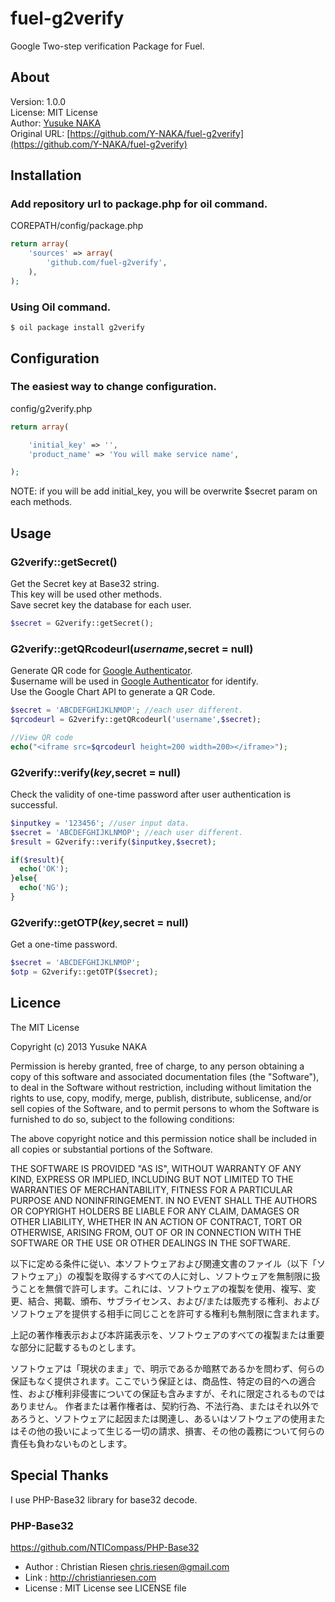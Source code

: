 fuel-g2verify
=============

Google Two-step verification Package for Fuel.

## About

Version: 1.0.0  
License: MIT License  
Author: [Yusuke NAKA](http://www.think-sv.net/blog/)  
Original URL: [https://github.com/Y-NAKA/fuel-g2verify](https://github.com/Y-NAKA/fuel-g2verify)  

## Installation

### Add repository url to package.php for oil command.

COREPATH/config/package.php
```php
return array(
    'sources' => array(
        'github.com/fuel-g2verify',
    ),
);
```

### Using Oil command.

	$ oil package install g2verify

## Configuration

### The easiest way to change configuration.

config/g2verify.php
```php
return array(

    'initial_key' => '',
    'product_name' => 'You will make service name',

);
```
NOTE: if you will be add initial_key, you will be overwrite $secret param on each methods.

## Usage

### G2verify::getSecret()

Get the Secret key at Base32 string.  
This key will be used other methods.  
Save secret key the database for each user.  

```php
$secret = G2verify::getSecret();
```

### G2verify::getQRcodeurl($username,$secret = null)

Generate QR code for [Google Authenticator](https://play.google.com/store/apps/details?id=com.google.android.apps.authenticator2).  
$username will be used in [Google Authenticator](https://play.google.com/store/apps/details?id=com.google.android.apps.authenticator2) for identify.  
Use the Google Chart API to generate a QR Code.  

```php
$secret = 'ABCDEFGHIJKLNMOP'; //each user different.
$qrcodeurl = G2verify::getQRcodeurl('username',$secret);

//View QR code
echo("<iframe src=$qrcodeurl height=200 width=200></iframe>");
```

### G2verify::verify($key,$secret = null)

Check the validity of one-time password after user authentication is successful.

```php
$inputkey = '123456'; //user input data.
$secret = 'ABCDEFGHIJKLNMOP'; //each user different.
$result = G2verify::verify($inputkey,$secret);

if($result){
  echo('OK');
}else{
  echo('NG');
}
```

### G2verify::getOTP($key,$secret = null)

Get a one-time password.

```php
$secret = 'ABCDEFGHIJKLNMOP';
$otp = G2verify::getOTP($secret);
```

## Licence

The MIT License

Copyright (c) 2013 Yusuke NAKA

Permission is hereby granted, free of charge, to any person obtaining a copy of this software and associated documentation files (the "Software"), to deal in the Software without restriction, including without limitation the rights to use, copy, modify, merge, publish, distribute, sublicense, and/or sell copies of the Software, and to permit persons to whom the Software is furnished to do so, subject to the following conditions:

The above copyright notice and this permission notice shall be included in all copies or substantial portions of the Software.

THE SOFTWARE IS PROVIDED "AS IS", WITHOUT WARRANTY OF ANY KIND, EXPRESS OR IMPLIED, INCLUDING BUT NOT LIMITED TO THE WARRANTIES OF MERCHANTABILITY, FITNESS FOR A PARTICULAR PURPOSE AND NONINFRINGEMENT. IN NO EVENT SHALL THE AUTHORS OR COPYRIGHT HOLDERS BE LIABLE FOR ANY CLAIM, DAMAGES OR OTHER LIABILITY, WHETHER IN AN ACTION OF CONTRACT, TORT OR OTHERWISE, ARISING FROM, OUT OF OR IN CONNECTION WITH THE SOFTWARE OR THE USE OR OTHER DEALINGS IN THE SOFTWARE.

以下に定める条件に従い、本ソフトウェアおよび関連文書のファイル（以下「ソフトウェア」）の複製を取得するすべての人に対し、ソフトウェアを無制限に扱うことを無償で許可します。これには、ソフトウェアの複製を使用、複写、変更、結合、掲載、頒布、サブライセンス、および/または販売する権利、およびソフトウェアを提供する相手に同じことを許可する権利も無制限に含まれます。

上記の著作権表示および本許諾表示を、ソフトウェアのすべての複製または重要な部分に記載するものとします。

ソフトウェアは「現状のまま」で、明示であるか暗黙であるかを問わず、何らの保証もなく提供されます。ここでいう保証とは、商品性、特定の目的への適合性、および権利非侵害についての保証も含みますが、それに限定されるものではありません。 作者または著作権者は、契約行為、不法行為、またはそれ以外であろうと、ソフトウェアに起因または関連し、あるいはソフトウェアの使用またはその他の扱いによって生じる一切の請求、損害、その他の義務について何らの責任も負わないものとします。


## Special Thanks

I use PHP-Base32 library for base32 decode.

### PHP-Base32
https://github.com/NTICompass/PHP-Base32
* Author : Christian Riesen <chris.riesen@gmail.com>
* Link : http://christianriesen.com
* License : MIT License see LICENSE file
